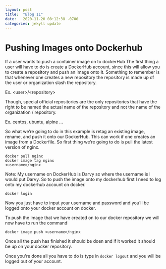 ```yaml
---
layout: post
title:  "Blog 11"
date:   2020-11-20 08:12:38 -0700
categories: jekyll update
---
```


<h1>Pushing Images onto Dockerhub</h1>

<p>  
If a user wants to push a container image on to dockerHub
The first thing a user will have to do is create a DockerHub account, since this will allow you to create a repository and push an image onto it. Something to remember is that whenever one creates a new repository the repository is made up of the user or organization slash the repository.
</p>

Ex.  &lt;user&gt;/&lt;repository&gt;

<p>
Though, special official repositories are the only repositories that have the right to be named the actual name of the repository and not the name of the organization / repository. 
</p>
<p>
Ex. centos, ubuntu, alpine …
</p>
<p>
So what we’re going to do in this example is retag an existing image, rename, and push it onto our DockerHub. This can work if one creates an image from a Dockerfile. So first thing we’re going to do is pull the latest version of nginx.
</p>

<code>docker pull nginx </code> 
<br>
<code>docker image tag nginx &lt;username&gt;/nginx</code> 
<p>
Note: My username on DockerHub is Darvy so where the username is I would put Darvy.
So to push the image onto my dockerhub first I need to log onto my dockerhub account on docker. 
</p>
<code>docker login </code>
<p>
Now you just have to input your username and password and you’ll be logged onto your docker account on docker.
</p>
<p>
To push the image that we have created on to our docker repository we will now have to run the command
</p>
<code>docker image push &lt;username&gt;/nginx</code>
<p>Once all the push has finished it should be doen and if it worked it should be up on your docker repository.</p>

<p>Once you're done all you have to do is type in <code>docker logout</code> and you will be logged out of your account.</p>